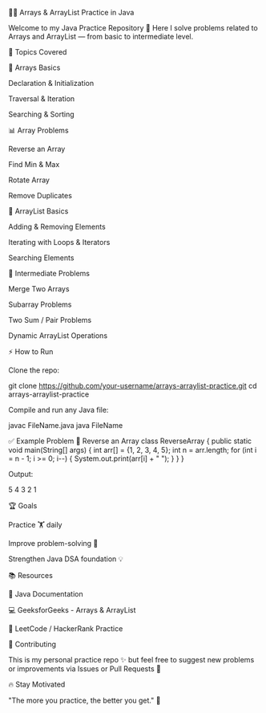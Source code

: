 🧑‍💻 Arrays & ArrayList Practice in Java

Welcome to my Java Practice Repository 🎯
Here I solve problems related to Arrays and ArrayList — from basic to intermediate level.

📌 Topics Covered

🔢 Arrays Basics

Declaration & Initialization

Traversal & Iteration

Searching & Sorting

📊 Array Problems

Reverse an Array

Find Min & Max

Rotate Array

Remove Duplicates

📝 ArrayList Basics

Adding & Removing Elements

Iterating with Loops & Iterators

Searching Elements

🚀 Intermediate Problems

Merge Two Arrays

Subarray Problems

Two Sum / Pair Problems

Dynamic ArrayList Operations

⚡ How to Run

Clone the repo:

git clone https://github.com/your-username/arrays-arraylist-practice.git
cd arrays-arraylist-practice


Compile and run any Java file:

javac FileName.java
java FileName

✅ Example Problem
🔄 Reverse an Array
class ReverseArray {
    public static void main(String[] args) {
        int arr[] = {1, 2, 3, 4, 5};
        int n = arr.length;
        for (int i = n - 1; i >= 0; i--) {
            System.out.print(arr[i] + " ");
        }
    }
}


Output:

5 4 3 2 1

🏆 Goals

Practice 🏋️ daily

Improve problem-solving 🤔

Strengthen Java DSA foundation 💡

📚 Resources

📘 Java Documentation

💻 GeeksforGeeks - Arrays & ArrayList

🧩 LeetCode / HackerRank Practice

🤝 Contributing

This is my personal practice repo ✨ but feel free to suggest new problems or improvements via Issues or Pull Requests 🚀

🔥 Stay Motivated

"The more you practice, the better you get." 💪
